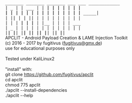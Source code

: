 <tt font-family="monospace"> _______   _______   _______   ___       ___   ____________  </tt><br> 
<tt font-family="monospace">|   _   | |  ___  | |   ____| |   |     |   | |            | </tt><br>
<tt font-family="monospace">|  | |  | | |   | | |  |      |   |     |   | |__     _____| </tt><br>
<tt font-family="monospace">|  |_|  | | |___| | |  |      |   |     |   |    |   |       </tt><br>
<tt font-family="monospace">|       | |    ___| |  |____  |   |___  |   |    |   |  ___  </tt><br>
<tt font-family="monospace">|   _   | |   |     |       | |       | |   |    |   | |   | </tt><br>
<tt font-family="monospace">|__| |__| |___|     |_______| |_______| |___|    |___| |___| </tt><br>
 APCLIT - Android Payload Creation & LAME Injection Toolkit  <br>
     (c) 2016 - 2017 by fugitivus (fugitivus@gmx.de)         <br>
            use for educational purposes only                <br>
<br>
Tested under KaliLinux2<br>
<br>
"install" with:<br>
git clone https://github.com/fugitivus/apclit<br>
cd apclit<br>
chmod 775 apclit<br>
./apclit --install-dependencies<br>
./apclit --help<br>
